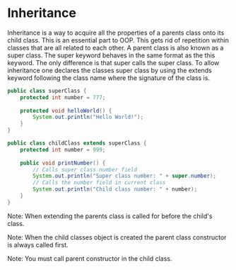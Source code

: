 # Inheritance

Inheritance is a way to acquire all the properties of a parents class
onto its child class. This is an essential part to OOP. This gets rid 
of repetition within classes that are all related to each other. A parent
class is also known as a super class. The super keyword behaves in the 
same format as the this keyword. The only difference is that super calls 
the super class. To allow inheritance one declares the classes super class
by using the extends keyword following the class name where the signature
of the class is.

``` java
public class superClass {
    protected int number = 777;
    
    protected void helloWorld() {
        System.out.println("Hello World!");
    }
}

public class childClass extends superClass {
    protected int number = 999;
    
    public void printNumber() {
        // Calls super class number field
        System.out.println("Super class number: " + super.number); 
        // Calls the number field in current class
        System.out.println("Child class number: " + number);
    }
}
```

Note: When extending the parents class is called for before the child's class.

Note: When the child classes object is created the parent class constructor is always called first.

Note: You must call parent constructor in the child class.

